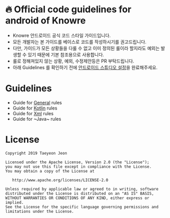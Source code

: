# 🔥 Official code guidelines for android of Knowre

- Knowre 안드로이드 공식 코드 스타일 가이드입니다.
- 모든 개발자는 본 가이드를 베이스로 코드를 작성하시기를 권고드립니다.
- 다만, 가이드가 모든 상황들을 다룰 수 없고 이미 정의된 룰이라 할지라도 예외는 발생할 수 있기 때문에 기본 참조용으로 사용합니다.
- 룰로 정해져있지 않는 상황, 예외, 수정제안등은 PR 부탁드립니다.
- 아래 Guidelines 를 확인하기 전에 [안드로이드 스튜디오 설정](https://github.com/taenguree/android-code-style-guide/blob/master/Setting.md)을 완료해주세요.

# Guidelines

- Guide for [General](https://github.com/taenguree/android-code-style-guide/blob/master/General.md) rules
- Guide for [Kotlin](https://github.com/taenguree/android-code-style-guide/blob/master/Kotlin.md) rules
- Guide for [Xml](https://github.com/taenguree/android-code-style-guide/blob/master/Xml.md) rules
- Guide for ~Java~ rules

License
=======

    Copyright 2019 Taeyeon Jeon

    Licensed under the Apache License, Version 2.0 (the "License");
    you may not use this file except in compliance with the License.
    You may obtain a copy of the License at

       http://www.apache.org/licenses/LICENSE-2.0

    Unless required by applicable law or agreed to in writing, software
    distributed under the License is distributed on an "AS IS" BASIS,
    WITHOUT WARRANTIES OR CONDITIONS OF ANY KIND, either express or implied.
    See the License for the specific language governing permissions and
    limitations under the License.
